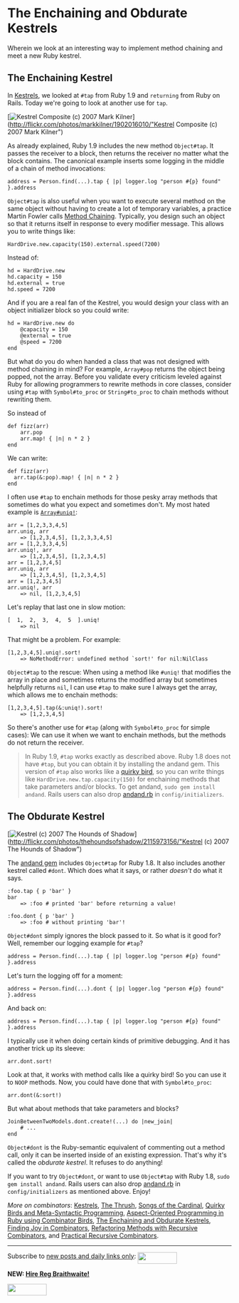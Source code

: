 The Enchaining and Obdurate Kestrels
===

Wherein we look at an interesting way to implement method chaining and meet a new Ruby kestrel.

The Enchaining Kestrel
---

In [Kestrels](http://github.com/raganwald/homoiconic/tree/master/2008-10-29/kestrel.markdown), we looked at `#tap` from Ruby 1.9 and `returning` from Ruby on Rails. Today we're going to look at another use for `tap`.

[![Kestrel Composite (c) 2007 Mark Kilner](http://farm3.static.flickr.com/2165/1902016010_6f007bf3f0.jpg)](http://flickr.com/photos/markkilner/1902016010/"Kestrel Composite (c) 2007 Mark Kilner")

As already explained, Ruby 1.9 includes the new method `Object#tap`. It passes the receiver to a block, then returns the receiver no matter what the block contains. The canonical example inserts some logging in the middle of a chain of method invocations:

	address = Person.find(...).tap { |p| logger.log "person #{p} found" }.address

`Object#tap` is also useful when you want to execute several method on the same object without having to create a lot of temporary variables, a practice Martin Fowler calls [Method Chaining](http://martinfowler.com/dslwip/MethodChaining.html ""). Typically, you design such an object so that it returns itself in response to every modifier message. This allows you to write things like:

	HardDrive.new.capacity(150).external.speed(7200)

Instead of:

	hd = HardDrive.new
	hd.capacity = 150
	hd.external = true
	hd.speed = 7200

And if you are a real fan of the Kestrel, you would design your class with an object initializer block so you could write:

	hd = HardDrive.new do
		@capacity = 150
		@external = true
		@speed = 7200
	end

But what do you do when handed a class that was not designed with method chaining in mind? For example, `Array#pop` returns the object being popped, not the array. Before you validate every criticism leveled against Ruby for allowing programmers to rewrite methods in core classes, consider using `#tap` with `Symbol#to_proc` or `String#to_proc` to chain methods without rewriting them.

So instead of

	def fizz(arr)
		arr.pop
		arr.map! { |n| n * 2 }
	end

We can write:

	def fizz(arr)
	  arr.tap(&:pop).map! { |n| n * 2 }
	end

I often use `#tap` to enchain methods for those pesky array methods that sometimes do what you expect and sometimes don't. My most hated example is [`Array#uniq!`](http://ruby-doc.org/core/classes/Array.html#M002238 "Class: Array"):

	arr = [1,2,3,3,4,5]
	arr.uniq, arr
		=> [1,2,3,4,5], [1,2,3,3,4,5]
	arr = [1,2,3,3,4,5]
	arr.uniq!, arr
		=> [1,2,3,4,5], [1,2,3,4,5]
	arr = [1,2,3,4,5]
	arr.uniq, arr
		=> [1,2,3,4,5], [1,2,3,4,5]
	arr = [1,2,3,4,5]
	arr.uniq!, arr
		=> nil, [1,2,3,4,5]

Let's replay that last one in slow motion:

	[  1,  2,  3,  4,  5  ].uniq!
		=> nil

That might be a problem. For example:

	[1,2,3,4,5].uniq!.sort!
		=> NoMethodError: undefined method `sort!' for nil:NilClass

`Object#tap` to the rescue: When using a method like `#uniq!` that modifies the array in place and sometimes returns the modified array but sometimes helpfully returns `nil`, I can use `#tap` to make sure I always get the array, which allows me to enchain methods:

	[1,2,3,4,5].tap(&:uniq!).sort!
		=> [1,2,3,4,5]

So there's another use for `#tap` (along with `Symbol#to_proc` for simple cases): We can use it when we want to enchain methods, but the methods do not return the receiver.

> In Ruby 1.9, `#tap` works exactly as described above. Ruby 1.8 does not have `#tap`, but you can obtain it by installing the andand gem. This version of `#tap` also works like a [quirky bird](http://github.com/raganwald/homoiconic/tree/master/2008-11-04/quirky_birds_and_meta_syntactic_programming.markdown ""), so you can write things like `HardDrive.new.tap.capacity(150)` for enchaining methods that take parameters and/or blocks. To get andand, `sudo gem install andand`. Rails users can also drop [andand.rb](http:andand.rb) in `config/initializers`.

The Obdurate Kestrel
---

[![Kestrel (c) 2007 The Hounds of Shadow](http://farm3.static.flickr.com/2402/2115973156_f4fcfca811.jpg)](http://flickr.com/photos/thehoundsofshadow/2115973156/"Kestrel (c) 2007 The Hounds of Shadow")

The [andand gem](http://github.com/raganwald/andand/tree "raganwald's andand") includes `Object#tap` for Ruby 1.8. It also includes another kestrel called `#dont`. Which does what it says, or rather *doesn't* do what it says.

	:foo.tap { p 'bar' }
	bar
		=> :foo # printed 'bar' before returning a value!
		
	:foo.dont { p 'bar' }
		=> :foo # without printing 'bar'!

`Object#dont` simply ignores the block passed to it. So what is it good for? Well, remember our logging example for `#tap`?

	address = Person.find(...).tap { |p| logger.log "person #{p} found" }.address

Let's turn the logging off for a moment:

	address = Person.find(...).dont { |p| logger.log "person #{p} found" }.address
	
And back on:

	address = Person.find(...).tap { |p| logger.log "person #{p} found" }.address

I typically use it when doing certain kinds of primitive debugging. And it has another trick up its sleeve:

	arr.dont.sort!

Look at that, it works with method calls like a quirky bird! So you can use it to `NOOP` methods. Now, you could have done that with `Symbol#to_proc`:

	arr.dont(&:sort!)
	
But what about methods that take parameters and blocks?

	JoinBetweenTwoModels.dont.create!(...) do |new_join|
		# ...
	end

`Object#dont` is the Ruby-semantic equivalent of commenting out a method call, only it can be inserted inside of an existing expression. That's why it's called the *obdurate kestrel*. It refuses to do anything!

If you want to try `Object#dont`, or want to use `Object#tap` with Ruby 1.8, `sudo gem install andand`. Rails users can also drop [andand.rb](http:andand.rb) in `config/initializers` as mentioned above. Enjoy!

_More on combinators_: [Kestrels](http://github.com/raganwald/homoiconic/tree/master/2008-10-29/kestrel.markdown), [The Thrush](http://github.com/raganwald/homoiconic/tree/master/2008-10-30/thrush.markdown), [Songs of the Cardinal](http://github.com/raganwald/homoiconic/tree/master/2008-10-31/songs_of_the_cardinal.markdown), [Quirky Birds and Meta-Syntactic Programming](http://github.com/raganwald/homoiconic/tree/master/2008-11-04/quirky_birds_and_meta_syntactic_programming.markdown), [Aspect-Oriented Programming in Ruby using Combinator Birds](http://github.com/raganwald/homoiconic/tree/master/2008-11-07/from_birds_that_compose_to_method_advice.markdown), [The Enchaining and Obdurate Kestrels](http://github.com/raganwald/homoiconic/tree/master/2008-11-12/the_obdurate_kestrel.md), [Finding Joy in Combinators](http://github.com/raganwald/homoiconic/tree/master/2008-11-16/joy.md), [Refactoring Methods with Recursive Combinators](http://github.com/raganwald/homoiconic/tree/master/2008-11-23/recursive_combinators.md), and [Practical Recursive Combinators](http://github.com/raganwald/homoiconic/tree/master/2008-11-26/practical_recursive_combinators.md).

---
	
Subscribe to [new posts and daily links only](http://feeds.feedburner.com/raganwald "raganwald's rss feed"): <a href="http://feeds.feedburner.com/raganwald"><img src="http://feeds.feedburner.com/~fc/raganwald?bg=&amp;fg=&amp;anim=" height="26" width="88" style="border:0" alt="" align="top"/></a>

**NEW: [Hire Reg Braithwaite!](http://reginald.braythwayt.com/RegBraithwaiteGH1208_en_US.pdf)**

<a href="http://feeds.feedburner.com/raganwald"><img src="http://feeds.feedburner.com/~fc/raganwald?bg=&amp;fg=&amp;anim=" height="26" width="88" style="border:0" alt="" align="top"/></a>
